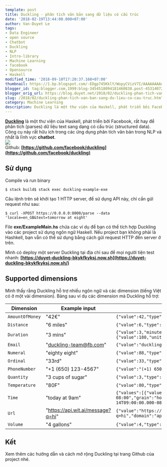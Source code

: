 ```yaml
---
template: post
title: Duckling - phân tích văn bản sang dữ liệu có cấu trúc
date: '2018-02-19T13:44:00.000+07:00'
author: Van-Duyet Le
tags:
- Data Engineer
- open source
- Chatbot
- Duckling
- NLP
- Intro-library
- Machine Learning
- facebook
- Opensource
- Haskell
modified_time: '2018-09-10T17:20:37.168+07:00'
thumbnail: https://1.bp.blogspot.com/-EDgp745KklY/WopyCVizV7I/AAAAAAAAqbc/-xBWh3Ve4xg9DQGDY8YMbLiB688d-zXagCK4BGAYYCw/s1600/carbon_duckling.png
blogger_id: tag:blogger.com,1999:blog-3454518094181460838.post-4531407208168967622
blogger_orig_url: https://blog.duyet.net/2018/02/duckling-phan-tich-van-ban-sang-du-lieu-co-cau-truc.html
slug: /2018/02/duckling-phan-tich-van-ban-sang-du-lieu-co-cau-truc.html
category: Machine Learning
description: Duckling là một thư viện của Haskell, phát triển bởi Facebook, rất hay để phân tích (parses) dữ liệu text sang dạng có cấu trúc (structured data). Công cụ này rất hữu ích trong các ứng dụng phân tích văn bản trong NLP và nhất là lĩnh vực chatbot.
---
```

**[Duckling](https://github.com/facebook/duckling)** là một thư viện của Haskell, phát triển bởi Facebook, rất hay để phân tích (parses) dữ liệu text sang dạng có cấu trúc (structured data). Công cụ này rất hữu ích trong các ứng dụng phân tích văn bản trong NLP và nhất là lĩnh vực **chatbot**.  
[![](https://1.bp.blogspot.com/-EDgp745KklY/WopyCVizV7I/AAAAAAAAqbc/-xBWh3Ve4xg9DQGDY8YMbLiB688d-zXagCK4BGAYYCw/s1600/carbon_duckling.png)](https://1.bp.blogspot.com/-EDgp745KklY/WopyCVizV7I/AAAAAAAAqbc/-xBWh3Ve4xg9DQGDY8YMbLiB688d-zXagCK4BGAYYCw/s1600/carbon_duckling.png)  
Github: **[https://github.com/facebook/duckling](https://github.com/facebook/duckling)**  

## Sử dụng

Compile và run binary  
  

    $ stack build$ stack exec duckling-example-exe

  
Câu lệnh trên sẽ khởi tạo 1 HTTP server, để sử dụng API này, chỉ cần gửi request như sau:  
  

    $ curl -XPOST https://0.0.0.0:8000/parse --data 'locale=en_GB&text=tomorrow at eight'

  
File **exe/ExampleMain.hs** chứa các ví dụ để bạn có thể tích hợp Duckling vào các project sử dụng ngôn ngữ Haskell. Nếu project bạn không phải là Hashkell, bạn vẫn có thể sử dụng bằng cách gửi request HTTP đến server ở trên.  
  

Mình có deploy một server Duckling tại địa chỉ sau để mọi người tiện test nhanh: **[https://duyet-duckling-bkykfkyksj.now.sh](https://duyet-duckling-bkykfkyksj.now.sh/)**

## Supported dimensions

Mình thấy rằng Duckling hỗ trợ nhiều ngôn ngữ và các dimension (tiếng Việt có ở một vài dimension). Bảng sau ví dụ các dimension mà Duckling hỗ trợ:


<table class="table table-bordered table-responsive">
    <thead>
        <tr>
            <th width="20%">Dimension</th>
            <th width="20%">Example input</th>
            <th>Example value output</th>
        </tr>
    </thead>
    <tbody>
        <tr>
            <td><code>AmountOfMoney</code></td>
            <td>"42€"</td>
            <td><code>{"value":42,"type":"value","unit":"EUR"}</code></td>
        </tr>
        <tr>
            <td><code>Distance</code></td>
            <td>"6 miles"</td>
            <td><code>{"value":6,"type":"value","unit":"mile"}</code></td>
        </tr>
        <tr>
            <td><code>Duration</code></td>
            <td>"3 mins"</td>
            <td><code>{"value":3,"minute":3,"unit":"minute","normalized":{"value":180,"unit":"second"}}</code></td>
        </tr>
        <tr>
            <td><code>Email</code></td>
            <td>"<a href="mailto:duckling-team@fb.com">duckling-team@fb.com</a>"</td>
            <td><code>{"value":"duckling-team@fb.com"}</code></td>
        </tr>
        <tr>
            <td><code>Numeral</code></td>
            <td>"eighty eight"</td>
            <td><code>{"value":88,"type":"value"}</code></td>
        </tr>
        <tr>
            <td><code>Ordinal</code></td>
            <td>"33rd"</td>
            <td><code>{"value":33,"type":"value"}</code></td>
        </tr>
        <tr>
            <td><code>PhoneNumber</code></td>
            <td>"+1 (650) 123-4567"</td>
            <td><code>{"value":"(+1) 6501234567"}</code></td>
        </tr>
        <tr>
            <td><code>Quantity</code></td>
            <td>"3 cups of sugar"</td>
            <td><code>{"value":3,"type":"value","product":"sugar","unit":"cup"}</code></td>
        </tr>
        <tr>
            <td><code>Temperature</code></td>
            <td>"80F"</td>
            <td><code>{"value":80,"type":"value","unit":"fahrenheit"}</code></td>
        </tr>
        <tr>
            <td><code>Time</code></td>
            <td>"today at 9am"</td>
            <td><code>{"values":[{"value":"2016-12-14T09:00:00.000-08:00","grain":"hour","type":"value"}],"value":"2016-12-14T09:00:00.000-08:00","grain":"hour","type":"value"}</code></td>
        </tr>
        <tr>
            <td><code>Url</code></td>
            <td>"<a href="https://api.wit.ai/message?q=hi" rel="nofollow">https://api.wit.ai/message?q=hi</a>"</td>
            <td><code>{"value":"https://api.wit.ai/message?q=hi","domain":"api.wit.ai"}</code></td>
        </tr>
        <tr>
            <td><code>Volume</code></td>
            <td>"4 gallons"</td>
            <td><code>{"value":4,"type":"value","unit":"gallon"}</code></td>
        </tr>
    </tbody>
</table>

  

## Kết

Xem thêm các hướng dẫn và cách mở rộng Duckling tại trang Github của project nhé.